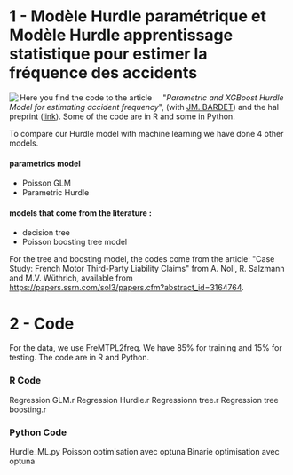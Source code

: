# 1 - Modèle Hurdle paramétrique et Modèle Hurdle apprentissage statistique pour estimer la fréquence des accidents

Here you find the code to the article <html><img src="squelettes-dist/puce.gif" align="left">&nbsp;&nbsp;&nbsp;</html> "<i>Parametric and XGBoost Hurdle Model for estimating accident frequency</i>", (with <html><a href="http://samm.univ-paris1.fr/BARDET-Jean-Marc">JM. BARDET</a></html>) and the hal preprint (<html><a href="https://hal.archives-ouvertes.fr/hal-03739838/">link</a></html>). Some of the code are in R and some in Python.

To compare our Hurdle model with machine learning we have done 4 other models. 
#### parametrics model 
- Poisson GLM
- Parametric Hurdle
#### models that come from the literature :
- decision tree
- Poisson boosting tree model

For the tree and boosting model, the codes come from the article: "Case Study: French Motor Third-Party Liability Claims" from A. Noll, R. Salzmann and M.V. Wüthrich, available from https://papers.ssrn.com/sol3/papers.cfm?abstract_id=3164764.

# 2 - Code

For the data, we use FreMTPL2freq. We have 85% for training and 15% for testing.
The code are in R and Python. 

### R Code
Regression GLM.r
Regression Hurdle.r
Regressionn tree.r
Regression tree boosting.r

### Python Code 
Hurdle_ML.py
Poisson optimisation avec optuna 
Binarie optimisation avec optuna
